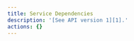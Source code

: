 ```yaml
---
title: Service Dependencies
description: '[See API version 1][1].'
actions: {}
---
```

[1]: /api/v1/service-dependencies/
